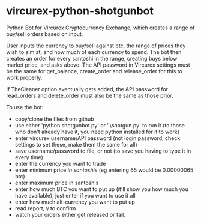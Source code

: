 vircurex-python-shotgunbot
==========================

Python Bot for Vircurex Cryptocurrency Exchange, which creates a range of buy/sell orders based on input.

User inputs the currency to buy/sell against btc, the range of prices they wish to aim at, and how much of each currency to spend. The bot then creates an order for every santoshi in the range, creating buys below market price, and asks above. The API password in Vircurex settings must be the same for get_balance, create_order and release_order for this to work properly.

If TheCleaner option eventually gets added, the API password for read_orders and delete_order must also be the same as those prior.

To use the bot:

- copy/clone the files from github
- use either 'python shotgunbot.py' or '.\shotgun.py' to run it (to those who don't already have it, you need python installed for it to work)
- enter vircurex username/API password (not login password, check settings to set these, make them the same for all)
- save username/password to file, or not (to save you having to type it in every time)
- enter the currency you want to trade 
- enter minimum price *in santoshis* (eg entering 65 would be 0.00000065 btc)
- enter maximum price in santoshis
- enter how much BTC you want to put up (it'll show you how much you have available), just enter if you want to use it all
- enter how much alt-currency you want to put up
- read report, y to confirm
- watch your orders either get released or fail.
